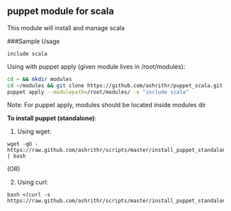 puppet module for scala
-----------------------

This module will install and manage scala

###Sample Usage

```puppet
include scala
```

Using with puppet apply (given module lives in /root/modules):

```bash
cd ~ && mkdir modules
cd ~/modules && git clone https://github.com/ashrithr/puppet_scala.git scala
puppet apply --modulepath=/root/modules/ -e "include scala"
```

Note: For puppet apply, modules should be located inside modules dir

**To install puppet (standalone)**:

1. Using wget:

```
wget -qO - https://raw.github.com/ashrithr/scripts/master/install_puppet_standalone.sh | bash
```

(OR)

2. Using curl:

```
bash <(curl -s https://raw.github.com/ashrithr/scripts/master/install_puppet_standalone.sh)
```
